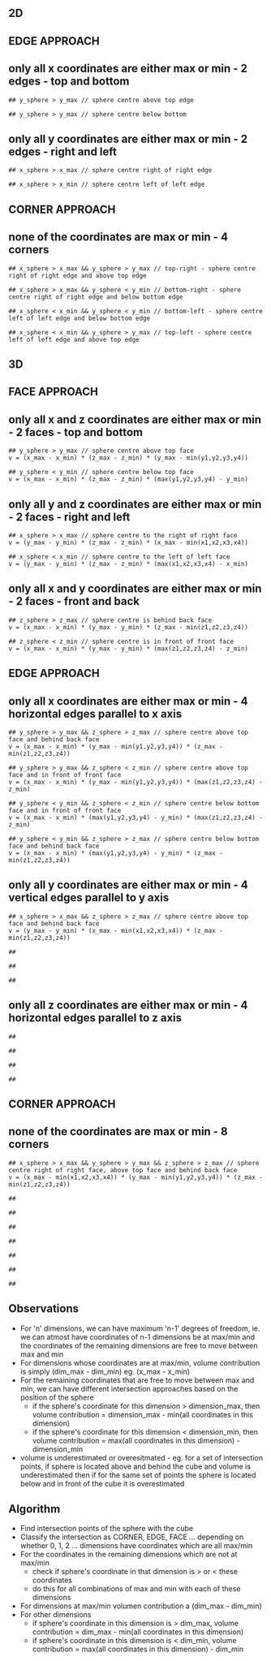 2D
---
## EDGE APPROACH
  ## only all x coordinates are either max or min - 2 edges - top and bottom
    ## y_sphere > y_max // sphere centre above top edge

    ## y_sphere > y_max // sphere centre below bottom

  ## only all y coordinates are either max or min - 2 edges - right and left
    ## x_sphere > x_max // sphere centre right of right edge

    ## x_sphere > x_min // sphere centre left of left edge

## CORNER APPROACH
  ## none of the coordinates are max or min - 4 corners
    ## x_sphere > x_max && y_sphere > y_max // top-right - sphere centre right of right edge and above top edge

    ## x_sphere > x_max && y_sphere < y_min // bottom-right - sphere centre right of right edge and below bottom edge

    ## x_sphere < x_min && y_sphere < y_min // bottom-left - sphere centre left of left edge and below bottom edge

    ## x_sphere < x_min && y_sphere > y_max // top-left - sphere centre left of left edge and above top edge

3D
---
## FACE APPROACH
  ## only all x and z coordinates are either max or min - 2 faces - top and bottom
    ## y_sphere > y_max // sphere centre above top face
    v = (x_max - x_min) * (z_max - z_min) * (y_max - min(y1,y2,y3,y4))

    ## y_sphere < y_min // sphere centre below top face
    v = (x_max - x_min) * (z_max - z_min) * (max(y1,y2,y3,y4) - y_min)

  ## only all y and z coordinates are either max or min - 2 faces - right and left
    ## x_sphere > x_max // sphere centre to the right of right face
    v = (y_max - y_min) * (z_max - z_min) * (x_max - min(x1,x2,x3,x4))

    ## x_sphere < x_min // sphere centre to the left of left face
    v = (y_max - y_min) * (z_max - z_min) * (max(x1,x2,x3,x4) - x_min)

  ## only all x and y coordinates are either max or min - 2 faces - front and back
    ## z_sphere > z_max // sphere centre is behind back face
    v = (x_max - x_min) * (y_max - y_min) * (z_max - min(z1,z2,z3,z4))

    ## z_sphere < z_min // sphere centre is in front of front face
    v = (x_max - x_min) * (y_max - y_min) * (max(z1,z2,z3,z4) - z_min)    

## EDGE APPROACH
  ## only all x coordinates are either max or min - 4 horizontal edges parallel to x axis
    ## y_sphere > y_max && z_sphere > z_max // sphere centre above top face and behind back face
    v = (x_max - x_min) * (y_max - min(y1,y2,y3,y4)) * (z_max - min(z1,z2,z3,z4))

    ## y_sphere > y_max && z_sphere < z_min // sphere centre above top face and in front of front face
    v = (x_max - x_min) * (y_max - min(y1,y2,y3,y4)) * (max(z1,z2,z3,z4) - z_min)

    ## y_sphere < y_min && z_sphere < z_min // sphere centre below bottom face and in front of front face
    v = (x_max - x_min) * (max(y1,y2,y3,y4) - y_min) * (max(z1,z2,z3,z4) - z_min)

    ## y_sphere < y_min && z_sphere > z_max // sphere centre below bottom face and behind back face
    v = (x_max - x_min) * (max(y1,y2,y3,y4) - y_min) * (z_max - min(z1,z2,z3,z4))

  ## only all y coordinates are either max or min - 4 vertical edges parallel to y axis
    ## x_sphere > x_max && z_sphere > z_max // sphere centre above top face and behind back face
    v = (y_max - y_min) * (x_max - min(x1,x2,x3,x4)) * (z_max - min(z1,z2,z3,z4))

    ##

    ##

    ##

  ## only all z coordinates are either max or min - 4 horizontal edges parallel to z axis
    ##

    ##

    ##

    ##

## CORNER APPROACH
  ## none of the coordinates are max or min - 8 corners
    ## x_sphere > x_max && y_sphere > y_max && z_sphere > z_max // sphere centre right of right face, above top face and behind back face
    v = (x_max - min(x1,x2,x3,x4)) * (y_max - min(y1,y2,y3,y4)) * (z_max - min(z1,z2,z3,z4))

    ##

    ##

    ##

    ##

    ##

    ##

    ##

## Observations
  - For 'n' dimensions, we can have maximum 'n-1' degrees of freedom, ie. we can atmost have coordinates of n-1 dimensions be at max/min
    and the coordinates of the remaining dimensions are free to move between max and min
  - For dimensions whose coordinates are at max/min, volume contribution is simply (dim_max - dim_min) eg. (x_max - x_min)
  - For the remaining coordinates that are free to move between max and min, we can have different intersection approaches based on the position of the sphere
    - if the sphere's coordinate for this dimension > dimension_max, then volume contribution = dimension_max - min(all coordinates in this dimension)
    - if the sphere's coordinate for this dimension < dimension_min, then volume contribution = max(all coordinates in this dimension) - dimension_min
  - volume is underestimated or overesitmated - eg. for a set of intersection points, if sphere is located above and behind the cube and volume is underestimated then if for the same set of points the sphere is located below and in front of the cube it is overestimated

## Algorithm
- Find intersection points of the sphere with the cube
- Classify the intersection as CORNER, EDGE, FACE ... depending on whether 0, 1, 2 ... dimensions have coordinates which are all max/min
- For the coordinates in the remaining dimensions which are not at max/min
  - check if sphere's coordinate in that dimension is > or < these coordinates
  - do this for all combinations of max and min with each of these dimensions
- For dimensions at max/min volumen contribution a (dim_max - dim_min)
- For other dimensions
  - if sphere's coordinate in this dimension is > dim_max, volume contribution = dim_max - min(all coordinates in this dimension)
  - if sphere's coordinate in this dimension is < dim_min, volume contribution = max(all coordinates in this dimension) - dim_min